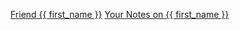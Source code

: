 <a href="#" class="follow-button" data-user_id="{{ user_id }}">Friend {{ first_name }}</a>
<a href="/notes/{{ user_id }}">Your Notes on {{ first_name }}</a>
